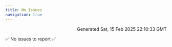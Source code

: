 ```yaml
---
title: No Issues
navigation: true
---
```


<p style="text-align:right;color:#cccs">
Generated Sat, 15 Feb 2025 22:10:33 GMT
</p>
<p>✅ No issues to report ✅</p>



